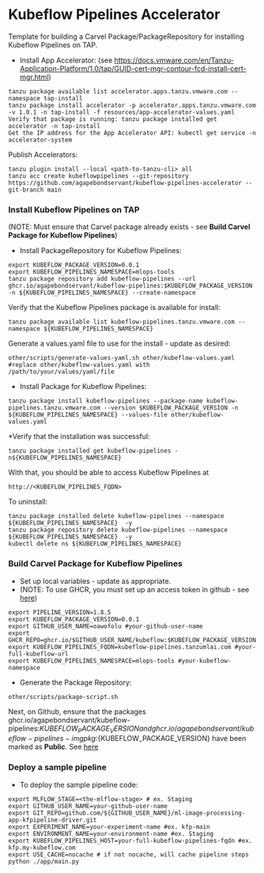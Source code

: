 # Kubeflow Pipelines Accelerator
Template for building a Carvel Package/PackageRepository for installing Kubeflow Pipelines on TAP.

* Install App Accelerator: (see https://docs.vmware.com/en/Tanzu-Application-Platform/1.0/tap/GUID-cert-mgr-contour-fcd-install-cert-mgr.html)
```
tanzu package available list accelerator.apps.tanzu.vmware.com --namespace tap-install
tanzu package install accelerator -p accelerator.apps.tanzu.vmware.com -v 1.0.1 -n tap-install -f resources/app-accelerator-values.yaml
Verify that package is running: tanzu package installed get accelerator -n tap-install
Get the IP address for the App Accelerator API: kubectl get service -n accelerator-system
```

Publish Accelerators:
```
tanzu plugin install --local <path-to-tanzu-cli> all
tanzu acc create kubeflowpipelines --git-repository https://github.com/agapebondservant/kubeflow-pipelines-accelerator --git-branch main
```

### Install Kubeflow Pipelines on TAP
(NOTE: Must ensure that Carvel package already exists - see **Build Carvel Package for Kubeflow Pipelines**)
* Install PackageRepository for Kubeflow Pipelines:
```
export KUBEFLOW_PACKAGE_VERSION=0.0.1
export KUBEFLOW_PIPELINES_NAMESPACE=mlops-tools
tanzu package repository add kubeflow-pipelines --url ghcr.io/agapebondservant/kubeflow-pipelines:$KUBEFLOW_PACKAGE_VERSION -n ${KUBEFLOW_PIPELINES_NAMESPACE} --create-namespace
```

Verify that the Kubeflow Pipelines package is available for install:
```
tanzu package available list kubeflow-pipelines.tanzu.vmware.com --namespace ${KUBEFLOW_PIPELINES_NAMESPACE} 
```

Generate a values.yaml file to use for the install - update as desired:
```
other/scripts/generate-values-yaml.sh other/kubeflow-values.yaml #replace other/kubeflow-values.yaml with /path/to/your/values/yaml/file
```

* Install Package for Kubeflow Pipelines:
```
tanzu package install kubeflow-pipelines --package-name kubeflow-pipelines.tanzu.vmware.com --version $KUBEFLOW_PACKAGE_VERSION -n ${KUBEFLOW_PIPELINES_NAMESPACE} --values-file other/kubeflow-values.yaml
```

*Verify that the installation was successful:
```
tanzu package installed get kubeflow-pipelines -n${KUBEFLOW_PIPELINES_NAMESPACE}
```

With that, you should be able to access Kubeflow Pipelines at 
```
http://<KUBEFLOW_PIPELINES_FQDN>
```
To uninstall:
```
tanzu package installed delete kubeflow-pipelines --namespace ${KUBEFLOW_PIPELINES_NAMESPACE}  -y
tanzu package repository delete kubeflow-pipelines --namespace ${KUBEFLOW_PIPELINES_NAMESPACE}  -y
kubectl delete ns ${KUBEFLOW_PIPELINES_NAMESPACE}
```


### Build Carvel Package for Kubeflow Pipelines

* Set up local variables - update as appropriate. 
* (NOTE: To use GHCR, you must set up an access token in github - see [here](https://docs.github.com/en/authentication/keeping-your-account-and-data-secure/creating-a-personal-access-token))
```
export PIPELINE_VERSION=1.8.5
export KUBEFLOW_PACKAGE_VERSION=0.0.1
export GITHUB_USER_NAME=oawofolu #your-github-user-name
export GHCR_REPO=ghcr.io/$GITHUB_USER_NAME/kubeflow:$KUBEFLOW_PACKAGE_VERSION
export KUBEFLOW_PIPELINES_FQDN=kubeflow-pipelines.tanzumlai.com #your-full-kubeflow-url
export KUBEFLOW_PIPELINES_NAMESPACE=mlops-tools #your-kubeflow-namespace
```

* Generate the Package Repository:
```
other/scripts/package-script.sh
```

Next, on Github, ensure that the packages ghcr.io/agapebondservant/kubeflow-pipelines:${KUBEFLOW_PACKAGE_VERSION} and
ghcr.io/agapebondservant/kubeflow-pipelines-imgpkg:${KUBEFLOW_PACKAGE_VERSION} have been marked as **Public**.
See [here](https://docs.github.com/en/packages/learn-github-packages/configuring-a-packages-access-control-and-visibility)

### Deploy a sample pipeline
* To deploy the sample pipeline code:
```
export MLFLOW_STAGE=<the-mlflow-stage> # ex. Staging
export GITHUB_USER_NAME=your-github-user-name
export GIT_REPO=github.com/${GITHUB_USER_NAME}/ml-image-processing-app-kfpipeline-driver.git
export EXPERIMENT_NAME=your-experiment-name #ex. kfp-main
export ENVIRONMENT_NAME=your-environment-name #ex. Staging
export KUBEFLOW_PIPELINES_HOST=your-full-kubeflow-pipelines-fqdn #ex. kfp.my-kubeflow.com
export USE_CACHE=nocache # if not nocache, will cache pipeline steps
python ./app/main.py
```
